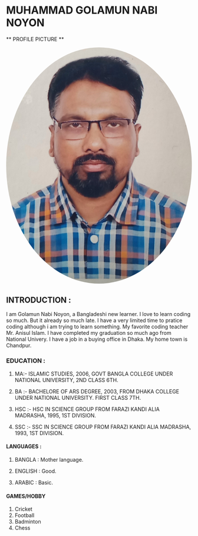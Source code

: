 # MUHAMMAD GOLAMUN NABI NOYON


** PROFILE PICTURE **

<img src= "images/noyon.jpg" alt="Noyon" style="border-radius: 50%">








## INTRODUCTION : 

 I am Golamun Nabi Noyon, a Bangladeshi new learner. I love to learn coding so much. But it already so much late. I have a very limited time to pratice coding although i am trying to learn something. My favorite coding  teacher Mr. Anisul Islam. 
 I have completed my graduation so much ago from National Univery. I have a job in a buying office in Dhaka. My home town is Chandpur. 

  ### EDUCATION :

  1. MA:- ISLAMIC STUDIES, 2006, GOVT BANGLA COLLEGE UNDER NATIONAL UNIVERSITY, 2ND CLASS 6TH.

  2. BA :- BACHELORE OF ARS DEGREE, 2003, FROM DHAKA COLLEGE UNDER NATIONAL UNIVERSITY. FIRST CLASS 7TH.

  3. HSC :- HSC IN SCIENCE GROUP FROM FARAZI KANDI ALIA MADRASHA, 1995, 1ST DIVISION. 
  
  4. SSC :- SSC IN SCIENCE GROUP FROM FARAZI KANDI ALIA MADRASHA, 1993, 1ST DIVISION.


  #### LANGUAGES :
  1. BANGLA : Mother language.

  2. ENGLISH : Good. 

  3. ARABIC : Basic.

  
  #### GAMES/HOBBY 
  1. Cricket
  2. Football
  3. Badminton
  4. Chess

